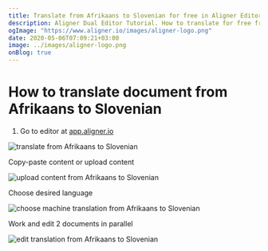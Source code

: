 ```yaml
---
title: Translate from Afrikaans to Slovenian for free in Aligner Editor
description: Aligner Dual Editor Tutorial. How to translate for free from Afrikaans to Slovenian. Aligner is multilingual document management platform. 
ogImage: "https://www.aligner.io/images/aligner-logo.png"
date: 2020-05-06T07:09:21+03:00
image: ../images/aligner-logo.png
onBlog: true
---
```


# How to translate document from Afrikaans to Slovenian

1. Go to editor at [app.aligner.io](https://app.aligner.io "Aligner App web page")

![translate from Afrikaans to Slovenian](../aligner-blank-editor.png "translate from Afrikaans to Slovenian")

Copy-paste content or upload content

![upload content from Afrikaans to Slovenian](../aligner-uploaded-document.png "upload content from Afrikaans to Slovenian")

Choose desired language

![choose machine translation from Afrikaans to Slovenian](../aligner-language-dropdown.png "choose machine translation from Afrikaans to Slovenian")

Work and edit 2 documents in parallel

![edit translation from Afrikaans to Slovenian](../aligner-double-sitded-editor.png "edit translation from Afrikaans to Slovenian")

